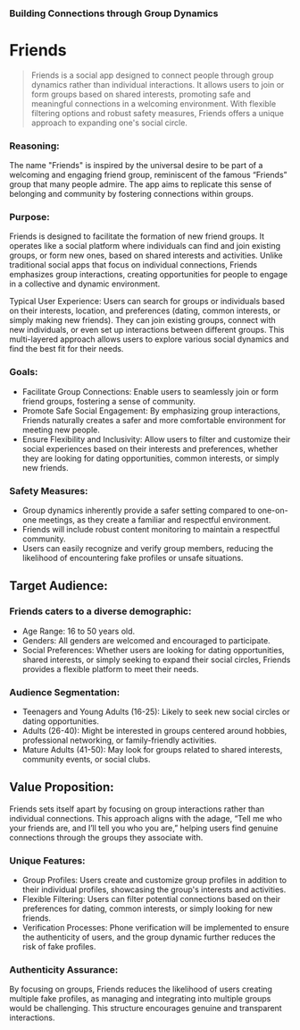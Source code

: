 ### Building Connections through Group Dynamics

# Friends
>Friends is a social app designed to connect people through group dynamics rather than individual interactions. It allows users to join or form groups based on shared interests, promoting safe and meaningful connections in a welcoming environment. With flexible filtering options and robust safety measures, Friends offers a unique approach to expanding one's social circle.
### Reasoning:
The name "Friends" is inspired by the universal desire to be part of a welcoming and engaging friend group, reminiscent of the famous “Friends” group that many people admire. The app aims to replicate this sense of belonging and community by fostering connections within groups.

### Purpose:

Friends is designed to facilitate the formation of new friend groups. It operates like a social platform where individuals can find and join existing groups, or form new ones, based on shared interests and activities. Unlike traditional social apps that focus on individual connections, Friends emphasizes group interactions, creating opportunities for people to engage in a collective and dynamic environment.

Typical User Experience:
Users can search for groups or individuals based on their interests, location, and preferences (dating, common interests, or simply making new friends). They can join existing groups, connect with new individuals, or even set up interactions between different groups. This multi-layered approach allows users to explore various social dynamics and find the best fit for their needs.

### Goals:

* Facilitate Group Connections: Enable users to seamlessly join or form friend groups, fostering a sense of community.
* Promote Safe Social Engagement: By emphasizing group interactions, Friends naturally creates a safer and more comfortable environment for meeting new people.
* Ensure Flexibility and Inclusivity: Allow users to filter and customize their social experiences based on their interests and preferences, whether they are looking for dating opportunities, common interests, or simply new friends.

### Safety Measures:

* Group dynamics inherently provide a safer setting compared to one-on-one meetings, as they create a familiar and respectful environment.
* Friends will include robust content monitoring to maintain a respectful community.
* Users can easily recognize and verify group members, reducing the likelihood of encountering fake profiles or unsafe situations.

## Target Audience:

### Friends caters to a diverse demographic:

* Age Range: 16 to 50 years old.
* Genders: All genders are welcomed and encouraged to participate.
* Social Preferences: Whether users are looking for dating opportunities, shared interests, or simply seeking to expand their social circles, Friends provides a flexible platform to meet their needs.

### Audience Segmentation:

* Teenagers and Young Adults (16-25): Likely to seek new social circles or dating opportunities.
* Adults (26-40): Might be interested in groups centered around hobbies, professional networking, or family-friendly activities.
* Mature Adults (41-50): May look for groups related to shared interests, community events, or social clubs.

## Value Proposition:

Friends sets itself apart by focusing on group interactions rather than individual connections. This approach aligns with the adage, “Tell me who your friends are, and I’ll tell you who you are,” helping users find genuine connections through the groups they associate with.

### Unique Features:

* Group Profiles: Users create and customize group profiles in addition to their individual profiles, showcasing the group's interests and activities.
* Flexible Filtering: Users can filter potential connections based on their preferences for dating, common interests, or simply looking for new friends.
* Verification Processes: Phone verification will be implemented to ensure the authenticity of users, and the group dynamic further reduces the risk of fake profiles.

### Authenticity Assurance:
By focusing on groups, Friends reduces the likelihood of users creating multiple fake profiles, as managing and integrating into multiple groups would be challenging. This structure encourages genuine and transparent interactions.